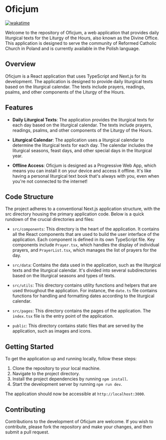
# Oficjum

[![wakatime](https://wakatime.com/badge/github/anna-wro/rkk.svg)](https://wakatime.com/badge/github/anna-wro/rkk)

Welcome to the repository of Oficjum, a web application that provides daily liturgical texts for the Liturgy of the Hours, also known as the Divine Office. This application is designed to serve the community of Reformed Catholic Church in Poland and is currently available in the Polish language. 

## Overview

Oficjum is a React application that uses TypeScript and Next.js for its development. The application is designed to provide daily liturgical texts based on the liturgical calendar. The texts include prayers, readings, psalms, and other components of the Liturgy of the Hours.

## Features

- **Daily Liturgical Texts**: The application provides the liturgical texts for each day based on the liturgical calendar. The texts include prayers, readings, psalms, and other components of the Liturgy of the Hours.

- **Liturgical Calendar**: The application uses a liturgical calendar to determine the liturgical texts for each day. The calendar includes the liturgical seasons, feast days, and other special days in the liturgical year.
  
- **Offline Access**: Oficjum is designed as a Progressive Web App, which means you can install it on your device and access it offline. It's like having a personal liturgical text book that's always with you, even when you're not connected to the internet!

## Code Structure

The project adheres to a conventional Next.js application structure, with the src directory housing the primary application code. Below is a quick rundown of the crucial directories and files:

- `src/components`: This directory is the heart of the application. It contains all the React components that are used to build the user interface of the application. Each component is defined in its own TypeScript file. Key components include `Prayer.tsx`, which handles the display of individual prayers, and `PrayerList.tsx`, which manages the list of prayers for the day.

- `src/data`: Contains the data used in the application, such as the liturgical texts and the liturgical calendar. It's divided into several subdirectories based on the liturgical seasons and types of texts.

- `src/utils`: This directory contains utility functions and helpers that are used throughout the application. For instance, the `date.ts` file contains functions for handling and formatting dates according to the liturgical calendar.

- `src/pages`: This directory contains the pages of the application. The `index.tsx` file is the entry point of the application.

- `public`: This directory contains static files that are served by the application, such as images and icons.

## Getting Started

To get the application up and running locally, follow these steps:

1. Clone the repository to your local machine.
2. Navigate to the project directory.
3. Install the project dependencies by running `npm install`.
4. Start the development server by running `npm run dev`.

The application should now be accessible at `http://localhost:3000`.

## Contributing

Contributions to the development of Oficjum are welcome. If you wish to contribute, please fork the repository and make your changes, and then submit a pull request.
